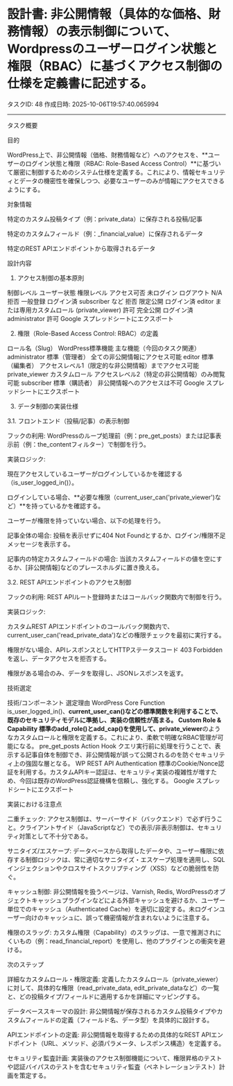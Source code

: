 # 設計書: 非公開情報（具体的な価格、財務情報）の表示制御について、Wordpressのユーザーログイン状態と権限（RBAC）に基づくアクセス制御の仕様を定義書に記述する。

タスクID: 48
作成日時: 2025-10-06T19:57:40.065994

---

タスク概要

目的

WordPress上で、非公開情報（価格、財務情報など）へのアクセスを、**ユーザーのログイン状態と権限（RBAC: Role-Based Access Control）**に基づいて厳密に制御するためのシステム仕様を定義する。これにより、情報セキュリティとデータの機密性を確保しつつ、必要なユーザーのみが情報にアクセスできるようにする。

対象情報

特定のカスタム投稿タイプ（例：private_data）に保存される投稿/記事

特定のカスタムフィールド（例：_financial_value）に保存されるデータ

特定のREST APIエンドポイントから取得されるデータ

設計内容

1. アクセス制御の基本原則

制御レベル	ユーザー状態	権限レベル	アクセス可否
未ログイン	ログアウト	N/A	拒否
一般登録	ログイン済	subscriber など	拒否
限定公開	ログイン済	editor または専用カスタムロール (private_viewer)	許可
完全公開	ログイン済	administrator	許可
Google スプレッドシートにエクスポート

2. 権限（Role-Based Access Control: RBAC）の定義

ロール名（Slug）	WordPress標準機能	主な機能（今回のタスク関連）
administrator	標準（管理者）	全ての非公開情報にアクセス可能
editor	標準（編集者）	アクセスレベル1（限定的な非公開情報）までアクセス可能
private_viewer	カスタムロール	アクセスレベル2（特定の非公開情報）のみ閲覧可能
subscriber	標準（購読者）	非公開情報へのアクセスは不可
Google スプレッドシートにエクスポート

3. データ制御の実装仕様

3.1. フロントエンド（投稿/記事）の表示制御

フックの利用: WordPressのループ処理前（例：pre_get_posts）または記事表示前（例：the_contentフィルター）で制御を行う。

実装ロジック:

現在アクセスしているユーザーがログインしているかを確認する（is_user_logged_in()）。

ログインしている場合、**必要な権限（current_user_can('private_viewer')など）**を持っているかを確認する。

ユーザーが権限を持っていない場合、以下の処理を行う。

記事全体の場合: 投稿を表示せずに404 Not Foundとするか、ログイン/権限不足メッセージを表示する。

記事内の特定カスタムフィールドの場合: 当該カスタムフィールドの値を空にするか、[非公開情報]などのプレースホルダに置き換える。

3.2. REST APIエンドポイントのアクセス制御

フックの利用: REST APIルート登録時またはコールバック関数内で制御を行う。

実装ロジック:

カスタムREST APIエンドポイントのコールバック関数内で、current_user_can('read_private_data')などの権限チェックを最初に実行する。

権限がない場合、APIレスポンスとしてHTTPステータスコード 403 Forbiddenを返し、データアクセスを拒否する。

権限がある場合のみ、データを取得し、JSONレスポンスを返す。

技術選定

技術/コンポーネント	選定理由
WordPress Core Function	is_user_logged_in()、**current_user_can()**などの標準関数を利用することで、既存のセキュリティモデルに準拠し、実装の信頼性が高まる。
Custom Role & Capability	標準の**add_role()とadd_cap()を使用して、private_viewer**のようなカスタムロールと権限を定義する。これにより、柔軟で明確なRBAC管理が可能になる。
pre_get_posts Action Hook	クエリ実行前に処理を行うことで、表示する記事自体を制御でき、非公開情報が誤って公開されるのを防ぐセキュリティ上の強固な層となる。
WP REST API Authentication	標準のCookie/Nonce認証を利用する。カスタムAPIキー認証は、セキュリティ実装の複雑性が増すため、今回は既存のWordPress認証機構を信頼し、強化する。
Google スプレッドシートにエクスポート

実装における注意点

二重チェック: アクセス制御は、サーバーサイド（バックエンド）で必ず行うこと。クライアントサイド（JavaScriptなど）での表示/非表示制御は、セキュリティ対策として不十分である。

サニタイズ/エスケープ: データベースから取得したデータや、ユーザー権限に依存する制御ロジックは、常に適切なサニタイズ・エスケープ処理を適用し、SQLインジェクションやクロスサイトスクリプティング（XSS）などの脆弱性を防ぐ。

キャッシュ制御: 非公開情報を扱うページは、Varnish, Redis, WordPressのオブジェクトキャッシュプラグインなどによる外部キャッシュを避けるか、ユーザー単位でのキャッシュ（Authenticated Cache）を適切に設定する。未ログインユーザー向けのキャッシュに、誤って機密情報が含まれないように注意する。

権限のスラッグ: カスタム権限（Capability）のスラッグは、一意で推測されにくいもの（例：read_financial_report）を使用し、他のプラグインとの衝突を避ける。

次のステップ

詳細なカスタムロール・権限定義: 定義したカスタムロール（private_viewer）に対して、具体的な権限（read_private_data, edit_private_dataなど）の一覧と、どの投稿タイプ/フィールドに適用するかを詳細にマッピングする。

データベーススキーマの設計: 非公開情報が保存されるカスタム投稿タイプやカスタムフィールドの定義（フィールド名、データ型）を具体的に設計する。

APIエンドポイントの定義: 非公開情報を取得するための具体的なREST APIエンドポイント（URL、メソッド、必須パラメータ、レスポンス構造）を定義する。

セキュリティ監査計画: 実装後のアクセス制御機能について、権限昇格のテストや認証バイパスのテストを含むセキュリティ監査（ペネトレーションテスト）計画を策定する。